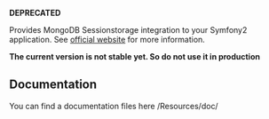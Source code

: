 **DEPRECATED**

Provides MongoDB Sessionstorage integration to your Symfony2 application.
See [official website](http://bundles.varmoo.com/VarmooMongoSessionStorageBundle) for more information.

**The current version is not stable yet. So do not use it in production**

## Documentation

You can find a documentation files here /Resources/doc/
